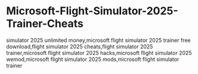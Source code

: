 # Microsoft-Flight-Simulator-2025-Trainer-Cheats
simulator 2025 unlimited money,microsoft flight simulator 2025 trainer free download,flight simulator 2025 cheats,flight simulator 2025 trainer,microsoft flight simulator 2025 hacks,microsoft flight simulator 2025 wemod,microsoft flight simulator 2025 mods,microsoft flight simulator trainer
